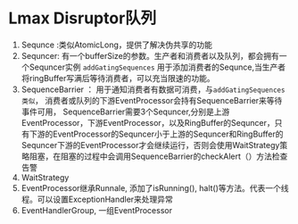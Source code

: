 # Lmax Disruptor队列

1. Sequnce :类似AtomicLong，提供了解决伪共享的功能
2. Sequncer: 有一个bufferSize的参数。生产者和消费者以及队列，都会拥有一个Sequncer实例 `addGatingSequences` 用于添加消费者的Sequnce,当生产者将ringBuffer写满后等待消费者，可以充当限速的功能。
3. SequenceBarrier ： 用于通知消费者有数据可消费，与`addGatingSequences类似`， 消费者或队列的下游EventProcessor会持有SequenceBarrier来等待事件可用， SequenceBarrier需要3个Sequncer,分别是上游EventProcessor，下游EventProcessor，以及RingBuffer的Sequncer，只有下游的EventProcessor的Sequncer小于上游的Sequncer和RingBuffer的Sequncer下游的EventProcessor才会继续运行，否则会使用WaitStrategy策略阻塞，在阻塞的过程中会调用SequenceBarrier的checkAlert（）方法检查告警
4. WaitStrategy
5. EventProcessor继承Runnale, 添加了isRunning\(\), halt\(\)等方法。代表一个线程。可以设置ExceptionHandler来处理异常
6. EventHandlerGroup, 一组EventProcessor

